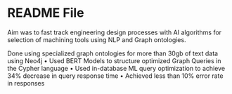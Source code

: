 # README File

Aim was to fast track engineering design processes with AI algorithms for selection of machining tools using NLP and Graph ontologies.

Done using specialized graph ontologies for more than 30gb of text data using Neo4j 
• Used BERT Models to structure optimized Graph Queries in the Cypher language
• Used in-database ML query optimization to achieve 34% decrease in query response time
• Achieved less than 10% error rate in responses
